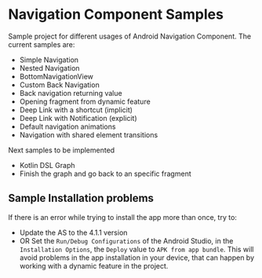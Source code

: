 # Navigation Component Samples

Sample project for different usages of Android Navigation Component. The current samples are:

  - Simple Navigation
  - Nested Navigation
  - BottomNavigationView
  - Custom Back Navigation
  - Back navigation returning value
  - Opening fragment from dynamic feature
  - Deep Link with a shortcut (implicit)
  - Deep Link with Notification (explicit)
  - Default navigation animations
  - Navigation with shared element transitions

Next samples to be implemented

  - Kotlin DSL Graph
  - Finish the graph and go back to an specific fragment

## Sample Installation problems
If there is an error while trying to install the app more than once, try to:

- Update the AS to the 4.1.1 version
- OR Set the `Run/Debug Configurations` of the Android Studio, in  the `Installation Options`, the `Deploy` value to `APK from app bundle`. This will avoid problems in the app installation in your device, that can happen by working with a dynamic feature in the project.